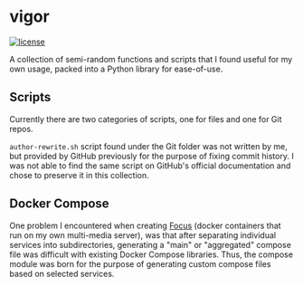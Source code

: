 # vigor

<!-- [![pypi](https://img.shields.io/pypi/v/vigor.svg)](https://pypi.python.org/pypi/vigor)
[![versions](https://img.shields.io/pypi/pyversions/vigor.svg)](https://github.com/ryanliu6/vigor) -->
[![license](https://img.shields.io/github/license/ryanliu6/vigor.svg)](https://github.com/ryanliu6/vigor/blob/main/LICENSE)

A collection of semi-random functions and scripts that I found useful for my own usage, packed into a Python library for ease-of-use.

## Scripts
Currently there are two categories of scripts, one for files and one for Git repos.

`author-rewrite.sh` script found under the Git folder was not written by me, but provided by GitHub previously for the purpose of fixing commit history. I was not able to find the same script on GitHub's official documentation and chose to preserve it in this collection.

## Docker Compose
One problem I encountered when creating [Focus](https://github.com/ryanliu6/focus) (docker containers that run on my own multi-media server), was that after separating individual services into subdirectories, generating a "main" or "aggregated" compose file was difficult with existing Docker Compose libraries. Thus, the compose module was born for the purpose of generating custom compose files based on selected services.
